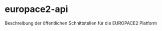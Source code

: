 europace2-api
=============

Beschreibung der öffentlichen Schnittstellen für die EUROPACE2 Platform
